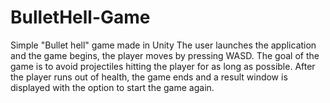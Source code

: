 # BulletHell-Game
Simple "Bullet hell" game made in Unity 
The user launches the application and the game begins, the player moves by pressing WASD. 
The goal of the game is to avoid projectiles hitting the player for as long as possible. 
After the player runs out of health, the game ends and a result window is displayed with the option to start the game again.

